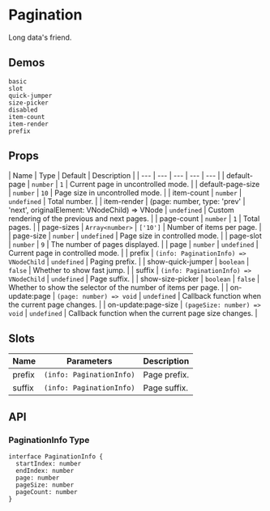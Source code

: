 # Pagination

<!--single-column-->

Long data's friend.

## Demos

```demo
basic
slot
quick-jumper
size-picker
disabled
item-count
item-render
prefix
```

## Props

| Name | Type | Default | Description |
| --- | --- | --- | --- | --- |
| default-page | `number` | `1` | Current page in uncontrolled mode. |
| default-page-size | `number` | `10` | Page size in uncontrolled mode. |
| item-count | `number` | `undefined` | Total number. |
| item-render | (page: number, type: 'prev' | 'next', originalElement: VNodeChild) => VNode | `undefined` | Custom rendering of the previous and next pages. |
| page-count | `number` | `1` | Total pages. |
| page-sizes | `Array<number>` | `['10']` | Number of items per page. |
| page-size | `number` | `undefined` | Page size in controlled mode. |
| page-slot | `number` | `9` | The number of pages displayed. |
| page | `number` | `undefined` | Current page in controlled mode. |
| prefix | `(info: PaginationInfo) => VNodeChild` | `undefined` | Paging prefix. |
| show-quick-jumper | `boolean` | `false` | Whether to show fast jump. |
| suffix | `(info: PaginationInfo) => VNodeChild` | `undefined` | Page suffix. |
| show-size-picker | `boolean` | `false` | Whether to show the selector of the number of items per page. |
| on-update:page | `(page: number) => void` | `undefined` | Callback function when the current page changes. |
| on-update:page-size | `(pageSize: number) => void` | `undefined` | Callback function when the current page size changes. |

## Slots

| Name   | Parameters               | Description  |
| ------ | ------------------------ | ------------ |
| prefix | `(info: PaginationInfo)` | Page prefix. |
| suffix | `(info: PaginationInfo)` | Page suffix. |

## API

### PaginationInfo Type

```__ts
interface PaginationInfo {
  startIndex: number
  endIndex: number
  page: number
  pageSize: number
  pageCount: number
}
```
